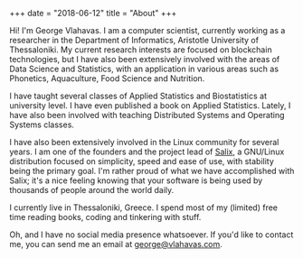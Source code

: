+++
date = "2018-06-12"
title = "About"
+++

Hi! I'm George Vlahavas. I am a computer scientist, currently working as
a researcher in the Department of Informatics, Aristotle University of
Thessaloniki. My current research interests are focused on blockchain
technologies, but I have also been extensively involved with the areas
of Data Science and Statistics, with an application in various areas
such as Phonetics, Aquaculture, Food Science and Nutrition.

I have taught several classes of Applied Statistics and Biostatistics at
university level. I have even published a book on Applied Statistics.
Lately, I have also been involved with teaching Distributed Systems and
Operating Systems classes.

I have also been extensively involved in the Linux community for several
years. I am one of the founders and the project lead of
[Salix](https://www.salixos.org/), a GNU/Linux distribution focused on
simplicity, speed and ease of use, with stability being the primary
goal. I'm rather proud of what we have accomplished with Salix; it's a
nice feeling knowing that your software is being used by thousands of
people around the world daily.

I currently live in Thessaloniki, Greece. I spend most of my (limited)
free time reading books, coding and tinkering with stuff.

Oh, and I have no social media presence whatsoever. If you'd like to
contact me, you can send me an email at <george@vlahavas.com>.
